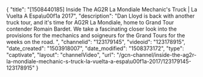 {
    "title": "[1508440185] Inside The AG2R La Mondiale Mechanic's Truck | La Vuelta A Espa\u00f1a 2017",
    "description": "Dan Lloyd is back with another truck tour, and it's time for AG2R La Mondiale, home to Grand Tour contender Romain Bardet. We take a fascinating closer look into the provisions for the mechanics and soigneurs for the Grand Tours for the weeks on the road. ",
    "channelid": "123179145",
    "videoid": "123178915",
    "date_created": "1503918007",
    "date_modified": "1508373172",
    "type": "captivate",
    "layout": "channelVideo",
    "url": "\/gcn-channel\/inside-the-ag2r-la-mondiale-mechanic-s-truck-la-vuelta-a-espa\u00f1a-2017\/123179145-123178915"
}